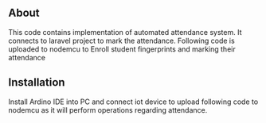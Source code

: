 ## About

This code contains implementation of automated attendance system. It connects to laravel project to mark the attendance. Following code is uploaded to nodemcu to Enroll student fingerprints and marking their attendance

## Installation

Install Ardino IDE into PC and connect iot device to upload following code to nodemcu as it will perform operations regarding attendance.

